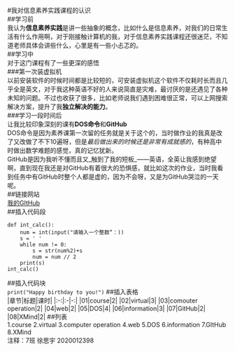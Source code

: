 #我对信息素养实践课程的认识  
##学习前  
我认为**信息素养实践**是讲一些抽象的概念，比如什么是信息素养，对我们的日常生活有什么作用啊，对于刚接触计算机的我，对于信息素养实践课程还很迷茫，不知道老师具体会讲些什么，心里是有一些小忐忑的。  
##学习中  
对于这门课程有了一些更深的感悟  
###第一次装虚拟机  
以前安装软件的时候时间都是比较短的，可安装虚拟机这个软件不仅耗时长而且几乎全是英文，对于我这种英语不好的人来说简直是灾难，最讨厌的是还遇见了各种未知的问题。不过也收获了很多，比如老师说我们遇到困难很正常，可以上网搜索解决方案，提升了我**独立解决的能力**。  
###学习一段时间后  
让我比较印象深刻的课有**DOS命令**和**GitHub**  
DOS命令是因为素养课第一次留的任务就是关于这个的，当时做作业的我真是改了又改做了不下10遍呀，但是*最后做出来的时候还是非常有成就感的*，有种高中时做出数学难题的感觉，真的记忆犹新。  
GitHub是因为我听不懂而且又_触到了我的短板_——英语，全英让我感到绝望啊，直到现在我还是对GitHub有着很大的恐惧感，就比如这次的作业，当时我看到任务中有GitHub时整个人都是虚的，因为不会呀，又是为GitHub哭泣的一天呢。  
##链接网站  
[我的GItHub](https://github.com/xusiyu0220)  
##插入代码段  
```
def int_calc():
    num = int(input("请输入一个整数“：))
    s = ' '
    while num != 0:
        s = str(num%2)+s
        num = num // 2
    print(s)
int_calc()
```
##插入代码块  
`print("Happy birthday to you!")`
##插入表格  
|章节|标题|课时|
|:-:|:-|-:|
|01|course|2|
|02|virtual|3|
|03|comouter operation|2|
|04|web|2|
|05|DOS|4|
|06|information|3|
|07|GitHub|2|
|08|XMind|2|
##列表  
1.course
2.virtual
3.computer operation
4.web
5.DOS
6.information
7.GItHub
8.XMind  
注释：7班 徐思宇 2020012398